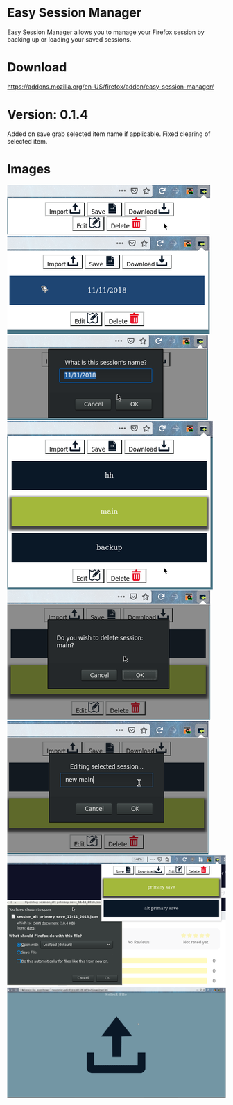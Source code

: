 # Easy Session Manager
Easy Session Manager allows you to manage your Firefox session by backing up or loading your saved sessions.

# Download
https://addons.mozilla.org/en-US/firefox/addon/easy-session-manager/

# Version: 0.1.4
Added on save grab selected item name if applicable. Fixed clearing of selected item.

# Images
![1 Default interface with no sessions. ](images/pic1.png)
![2 Interface with sessions and hovering color effect. ](images/pic2.png)
![3 Saving a new session. ](images/pic3.png)
![4 A session selected. ](images/pic4.png)
![5 Deleting a selected session. ](images/pic5.png)
![6 Editing a selected session. ](images/pic6.png)
![7 Downloading a selected session. ](images/pic7.png)
![8 Importing a session JSON file. ](images/pic8.png)
